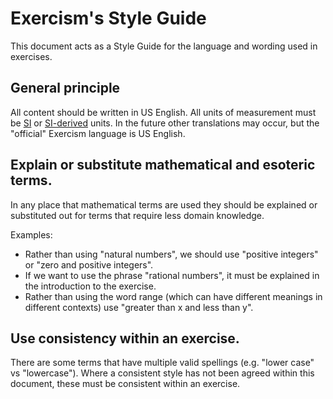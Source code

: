 # Exercism's Style Guide

This document acts as a Style Guide for the language and wording used in exercises.

## General principle

All content should be written in US English.
All units of measurement must be [SI](https://en.wikipedia.org/wiki/International_System_of_Units) or [SI-derived](https://en.wikipedia.org/wiki/SI_derived_unit) units.
In the future other translations may occur, but the "official" Exercism language is US English.

## Explain or substitute mathematical and esoteric terms.

In any place that mathematical terms are used they should be explained or substituted out for terms that require less domain knowledge.

Examples:
- Rather than using "natural numbers", we should use "positive integers" or "zero and positive integers". 
- If we want to use the phrase "rational numbers", it must be explained in the introduction to the exercise.
- Rather than using the word range (which can have different meanings in different contexts) use "greater than x and less than y".

## Use consistency within an exercise.

There are some terms that have multiple valid spellings (e.g. "lower case" vs "lowercase"). 
Where a consistent style has not been agreed within this document, these must be consistent within an exercise.
